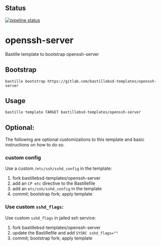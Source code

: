 ## Status
[![pipeline status](https://gitlab.com/bastillebsd-templates/openssh-server/badges/master/pipeline.svg)](https://gitlab.com/bastillebsd-templates/openssh-server/commits/master)

# openssh-server
Bastille template to bootstrap openssh-server

## Bootstrap

```shell
bastille bootstrap https://gitlab.com/bastillebsd-templates/openssh-server
```

## Usage

```shell
bastille template TARGET bastillebsd-templates/openssh-server
```

## Optional:
The following are optional customizations to this template and basic
instructions on how to do so.

### custom config
Use a custom `/etc/ssh/sshd_config` in the template:

1. fork bastillebsd-templates/openssh-server
2. add an `CP etc` directive to the Bastillefile
3. add an `etc/ssh/sshd_config` in the template
4. commit; bootstrap fork; apply template

### Use custom `sshd_flags`:
Use custom `sshd_flags` in jailed ssh service:

1. fork bastillebsd-templates/openssh-server
2. update the Bastillefile and add `SYSRC sshd_flags=""`
3. commit; bootstrap fork; apply template
